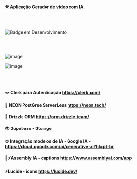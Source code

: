 #### ⚒️ Aplicação Gerador de video com IA. 

<br><br>

![Badge em Desenvolvimento](http://img.shields.io/static/v1?label=STATUS&message=EM%20DESENVOLVIMENTO&color=GREEN&style=for-the-badge)

<br><br>

![image](https://github.com/user-attachments/assets/d0f0ad86-c227-4d6b-9179-f0553744eff9)

![image](https://github.com/user-attachments/assets/dd528923-554f-4dd5-94ac-91a96632d012)

<br><br>

#### 🪢 Clerk para Autenticação https://clerk.com/ <br>
#### 🔦 NEON PostGree ServerLess https://neon.tech/ <br>
#### 🎡 Drizzle ORM https://orm.drizzle.team/ <br>
#### 🌏 Supabase - Storage<br>
#### ⚙️ Integração modelos de IA - Google IA - https://cloud.google.com/ai/generative-ai?hl=pt-br <br>
#### 🛞⚡Assembly IA - captions https://www.assemblyai.com/app
#### ⚡Lucide - icons https://lucide.dev/

